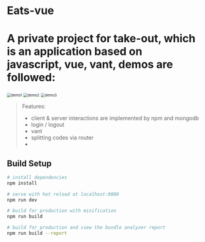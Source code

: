 # Eats-vue
A private project for take-out, which is an application based on javascript, vue, vant, demos are followed:
=======
<img src="\Eats-vue\demos\demo1.gif" alt="demo1" style="zoom:67%;" />

<img src="\Eats-vue\demos\demo2.gif" alt="demo2" style="zoom:67%;" />



<img src="\Eats-vue\demos\demo3.gif" alt="demo3" style="zoom:67%;" />



> Features:
>
> - client & server interactions are implemented by npm and mongodb
> - login / logout
> - vant
> - splitting codes via router
> - 
>
> 
>
> 

## Build Setup

``` bash
# install dependencies
npm install

# serve with hot reload at localhost:8080
npm run dev

# build for production with minification
npm run build

# build for production and view the bundle analyzer report
npm run build --report
```
